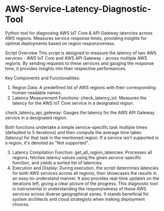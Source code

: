 # AWS-Service-Latency-Diagnostic-Tool
Python tool for diagnosing AWS IoT Core &amp; API Gateway latencies across AWS regions. Measures service response times, providing insights for optimal deployments based on region responsiveness.

Script Overview
This script is designed to measure the latency of two AWS services - AWS IoT Core and AWS API Gateway - across multiple AWS regions. By sending requests to these services and gauging the response time, it provides insights into their respective performances.

Key Components and Functionalities:
1. Region Data:
A predefined list of AWS regions with their corresponding human-readable names.
2. Latency Measurement Functions:
check_latency_iot: Measures the latency for the AWS IoT Core service in a designated region.

check_latency_api_gateway: Gauges the latency for the AWS API Gateway service in a designated region.

Both functions undertake a simple service-specific task multiple times (defaulted to 5 iterations) and then compute the average time taken (latency) for that task in the mentioned region. If a service isn't supported in a region, it's denoted as "Not supported".

3. Latency Compilation Function:
get_all_region_latencies: Processes all regions, fetches latency values using the given service-specific function, and yields a sorted list of latencies.
4. Execution and Display:
During execution, the script determines latencies for both AWS services across all regions, then showcases the results in an easy-to-understand manner. It also provides real-time updates on the iterations left, giving a clear picture of the progress.
This diagnostic tool is instrumental in understanding the responsiveness of these AWS services across diverse geographical zones. It stands beneficial for system architects and cloud strategists when making deployment choices.






